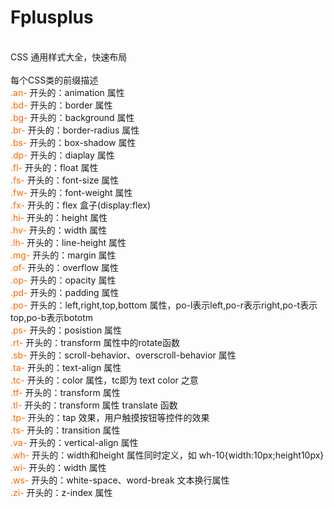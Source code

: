 # Fplusplus
<br/>CSS 通用样式大全，快速布局
<br/>
<br/>每个CSS类的前缀描述
<br/><span style="color:#f60">.an-</span> 开头的：animation 属性
<br/><span style="color:#f60">.bd-</span> 开头的：border 属性
<br/><span style="color:#f60">.bg-</span> 开头的：background 属性
<br/><span style="color:#f60">.br-</span> 开头的：border-radius 属性
<br/><span style="color:#f60">.bs-</span> 开头的：box-shadow 属性
<br/><span style="color:#f60">.dp-</span> 开头的：diaplay 属性
<br/><span style="color:#f60">.fl-</span> 开头的：float 属性
<br/><span style="color:#f60">.fs-</span> 开头的：font-size 属性
<br/><span style="color:#f60">.fw-</span> 开头的：font-weight 属性
<br/><span style="color:#f60">.fx-</span> 开头的：flex 盒子(display:flex)
<br/><span style="color:#f60">.hi-</span> 开头的：height 属性
<br/><span style="color:#f60">.hv-</span> 开头的：width 属性
<br/><span style="color:#f60">.lh-</span> 开头的：line-height 属性
<br/><span style="color:#f60">.mg-</span> 开头的：margin 属性
<br/><span style="color:#f60">.of-</span> 开头的：overflow 属性
<br/><span style="color:#f60">.op-</span> 开头的：opacity 属性
<br/><span style="color:#f60">.pd-</span> 开头的：padding 属性
<br/><span style="color:#f60">.po-</span> 开头的：left,right,top,bottom 属性，po-l表示left,po-r表示right,po-t表示top,po-b表示bototm
<br/><span style="color:#f60">.ps-</span> 开头的：posistion 属性
<br/><span style="color:#f60">.rt-</span> 开头的：transform 属性中的rotate函数
<br/><span style="color:#f60">.sb-</span> 开头的：scroll-behavior、overscroll-behavior 属性
<br/><span style="color:#f60">.ta-</span> 开头的：text-align 属性
<br/><span style="color:#f60">.tc-</span> 开头的：color 属性，tc即为 text color 之意
<br/><span style="color:#f60">.tf-</span> 开头的：transform 属性
<br/><span style="color:#f60">.tl-</span> 开头的：transform 属性 translate 函数
<br/><span style="color:#f60">.tp-</span> 开头的：tap 效果，用户触摸按钮等控件的效果
<br/><span style="color:#f60">.ts-</span> 开头的：transition 属性
<br/><span style="color:#f60">.va-</span> 开头的：vertical-align 属性
<br/><span style="color:#f60">.wh-</span> 开头的：width和height 属性同时定义，如 wh-10{width:10px;height10px}
<br/><span style="color:#f60">.wi-</span> 开头的：width 属性
<br/><span style="color:#f60">.ws-</span> 开头的：white-space、word-break 文本换行属性
<br/><span style="color:#f60">.zi-</span> 开头的：z-index 属性

